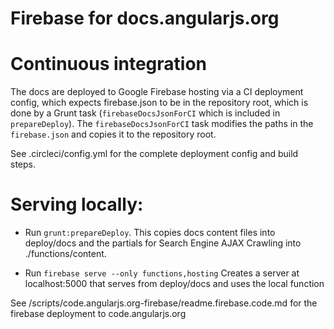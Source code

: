 Firebase for docs.angularjs.org
===============================

# Continuous integration

The docs are deployed to Google Firebase hosting via a CI deployment config, which expects
firebase.json to be in the repository root, which is done by a Grunt task
(`firebaseDocsJsonForCI` which is included in `prepareDeploy`).
The `firebaseDocsJsonForCI` task modifies the paths in the `firebase.json` and copies it to the
repository root.

See .circleci/config.yml for the complete deployment config and build steps.

# Serving locally:

- Run `grunt:prepareDeploy`.
  This copies docs content files into deploy/docs and the partials for Search Engine AJAX
  Crawling into ./functions/content.

- Run `firebase serve --only functions,hosting`
  Creates a server at localhost:5000 that serves from deploy/docs and uses the local function

See /scripts/code.angularjs.org-firebase/readme.firebase.code.md for the firebase deployment to
code.angularjs.org
